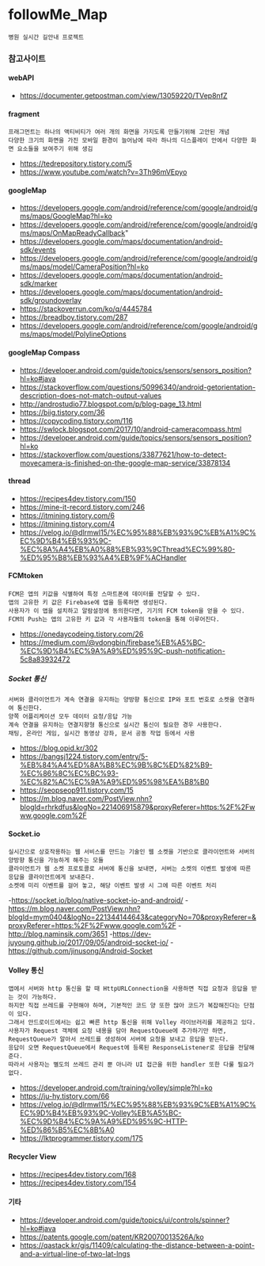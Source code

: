# followMe_Map
    병원 실시간 길안내 프로젝트


### 참고사이트
#### webAPI
- https://documenter.getpostman.com/view/13059220/TVep8nfZ

#### fragment
    프래그먼트는 하나의 액티비티가 여러 개의 화면을 가지도록 만들기위해 고안된 개념
    다양한 크기의 화면을 가진 모바일 환경이 늘어남에 따라 하나의 디스플레이 안에서 다양한 화면 요소들을 보여주기 위해 생김

- https://tedrepository.tistory.com/5
- https://www.youtube.com/watch?v=3Th96mVEpyo

#### googleMap
- https://developers.google.com/android/reference/com/google/android/gms/maps/GoogleMap?hl=ko
- https://developers.google.com/android/reference/com/google/android/gms/maps/OnMapReadyCallback"
- https://developers.google.com/maps/documentation/android-sdk/events
- https://developers.google.com/android/reference/com/google/android/gms/maps/model/CameraPosition?hl=ko
- https://developers.google.com/maps/documentation/android-sdk/marker
- https://developers.google.com/maps/documentation/android-sdk/groundoverlay
- https://stackoverrun.com/ko/q/4445784
- https://breadboy.tistory.com/287
- https://developers.google.com/android/reference/com/google/android/gms/maps/model/PolylineOptions

#### googleMap Compass
- https://developer.android.com/guide/topics/sensors/sensors_position?hl=ko#java
- https://stackoverflow.com/questions/50996340/android-getorientation-description-does-not-match-output-values
- http://androstudio77.blogspot.com/p/blog-page_13.html
- https://biig.tistory.com/36
- https://copycoding.tistory.com/116
- https://swlock.blogspot.com/2017/10/android-cameracompass.html
- https://developer.android.com/guide/topics/sensors/sensors_position?hl=ko
- https://stackoverflow.com/questions/33877621/how-to-detect-movecamera-is-finished-on-the-google-map-service/33878134

#### thread
- https://recipes4dev.tistory.com/150
- https://mine-it-record.tistory.com/246
- https://itmining.tistory.com/6
- https://itmining.tistory.com/4
- https://velog.io/@dlrmwl15/%EC%95%88%EB%93%9C%EB%A1%9C%EC%9D%B4%EB%93%9C-%EC%8A%A4%EB%A0%88%EB%93%9CThread%EC%99%80-%ED%95%B8%EB%93%A4%EB%9F%ACHandler

#### FCMtoken
    FCM은 앱의 키값을 식별하여 특정 스마트폰에 데이터를 전달할 수 있다.
    앱의 고유한 키 값은 Firebase에 앱을 등록하면 생성된다.
    사용자가 이 앱을 설치하고 알람설정에 동의한다면, 기기의 FCM token을 얻을 수 있다.
    FCM의 Push는 앱의 고유한 키 값과 각 사용자들의 token을 통해 이루어진다.
- https://onedaycodeing.tistory.com/26
- https://medium.com/@vdongbin/firebase%EB%A5%BC-%EC%9D%B4%EC%9A%A9%ED%95%9C-push-notification-5c8a83932472

##### Socket 통신
    서버와 클라이언트가 계속 연결을 유지하는 양방향 통신으로 IP와 포트 번호로 소켓을 연결하여 통신한다.
    양쪽 어플리케이션 모두 데이터 요청/응답 가능
    계속 연결을 유지하는 연결지향형 통신으로 실시간 통신이 필요한 경우 사용한다.
    채팅, 온라인 게임, 실시간 동영상 강좌, 문서 공동 작업 등에서 사용
    
- https://blog.opid.kr/302
- https://bangsj1224.tistory.com/entry/5-%EB%84%A4%ED%8A%B8%EC%9B%8C%ED%82%B9-%EC%86%8C%EC%BC%93-%EC%82%AC%EC%9A%A9%ED%95%98%EA%B8%B0
- https://seopseop911.tistory.com/15
- https://m.blog.naver.com/PostView.nhn?blogId=rhrkdfus&logNo=221406915879&proxyReferer=https:%2F%2Fwww.google.com%2F


#### Socket.io 
    실시간으로 상호작용하는 웹 서비스를 만드는 기술인 웹 소켓을 기반으로 클라이언트와 서버의 양방향 통신을 가능하게 해주는 모듈
    클라이언트가 웹 소켓 프로토콜로 서버에 통신을 보내면, 서버는 소켓의 이벤트 발생에 따른 응답을 클라이언트에게 보내준다.
    소켓에 미리 이벤트를 걸어 놓고, 해당 이벤트 발생 시 그에 따른 이벤트 처리
    
-https://socket.io/blog/native-socket-io-and-android/
-https://m.blog.naver.com/PostView.nhn?blogId=mym0404&logNo=221344144643&categoryNo=70&proxyReferer=&proxyReferer=https:%2F%2Fwww.google.com%2F
-http://blog.naminsik.com/3651
-https://dev-juyoung.github.io/2017/09/05/android-socket-io/
-https://github.com/jinusong/Android-Socket

#### Volley 통신
    앱에서 서버와 http 통신을 할 때 HttpURLConnection을 사용하면 직접 요청과 응답을 받는 것이 가능하다. 
    하지만 직접 쓰레드를 구현해야 하며, 기본적인 코드 양 또한 많아 코드가 복잡해진다는 단점이 있다. 
    그래서 안드로이드에서는 쉽고 빠른 http 통신을 위해 Volley 라이브러리를 제공하고 있다.
    사용자가 Request 객체에 요청 내용을 담아 RequestQueue에 추가하기만 하면,
    RequestQueue가 알아서 쓰레드를 생성하여 서버에 요청을 보내고 응답을 받는다.
    응답이 오면 RequestQueue에서 Request에 등록된 ResponseListener로 응답을 전달해준다.
    따라서 사용자는 별도의 쓰레드 관리 뿐 아니라 UI 접근을 위한 handler 또한 다룰 필요가 없다.

- https://developer.android.com/training/volley/simple?hl=ko
- https://ju-hy.tistory.com/66
- https://velog.io/@dlrmwl15/%EC%95%88%EB%93%9C%EB%A1%9C%EC%9D%B4%EB%93%9C-Volley%EB%A5%BC-%EC%9D%B4%EC%9A%A9%ED%95%9C-HTTP-%ED%86%B5%EC%8B%A0
- https://lktprogrammer.tistory.com/175

#### Recycler View
- https://recipes4dev.tistory.com/168
- https://recipes4dev.tistory.com/154


#### 기타
- https://developer.android.com/guide/topics/ui/controls/spinner?hl=ko#java
- https://patents.google.com/patent/KR20070013526A/ko
- https://qastack.kr/gis/11409/calculating-the-distance-between-a-point-and-a-virtual-line-of-two-lat-lngs


